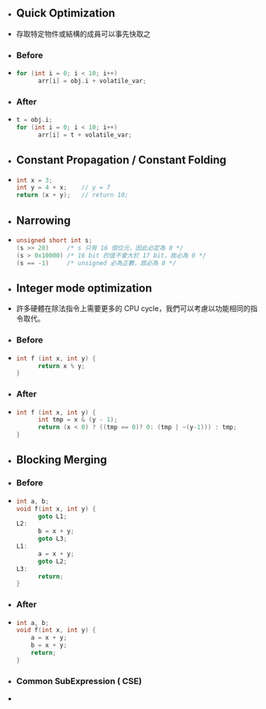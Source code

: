 - ## Quick Optimization
- 存取特定物件或結構的成員可以事先快取之
- ### Before
- ```C
  for (int i = 0; i < 10; i++)
    	arr[i] = obj.i + volatile_var; 
  ```
- ### After
- ```C
  t = obj.i;
  for (int i = 0; i < 10; i++) 
    	arr[i] = t + volatile_var;
  ```
- ## Constant Propagation / Constant Folding
- ```C
  int x = 3;
  int y = 4 + x;	// y = 7
  return (x + y);	// return 10;
  ```
- ## Narrowing
- ```C
  unsigned short int s;
  (s >> 20)		/* s 只有 16 個位元，因此必定為 0 */
  (s > 0x10000)	/* 16 bit 的值不會大於 17 bit，故必為 0 */
  (s == -1)		/* unsigned 必為正數，故必為 0 */
  ```
- ## Integer mode optimization
- 許多硬體在除法指令上需要更多的 CPU cycle，我們可以考慮以功能相同的指令取代。
- ### Before
- ```C
  int f (int x, int y) {
    	return x % y;
  }
  ```
- ### After
- ```C
  int f (int x, int y) {
    	int tmp = x & (y - 1);
    	return (x < 0) ? ((tmp == 0)? 0: (tmp | ~(y-1))) : tmp;
  }
  ```
- ## Blocking Merging
- ### Before
- ```C
  int a, b;
  void f(int x, int y) {
    	goto L1;
  L2:
    	b = x + y;
    	goto L3;
  L1:
    	a = x + y;
    	goto L2;
  L3: 
    	return;
  }
  ```
- ### After
- ```C
  int a, b;
  void f(int x, int y) {
      a = x + y;
      b = x + y;
      return;
  }
  ```
- ### Common SubExpression ( CSE)
- ```C
  ```